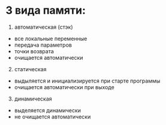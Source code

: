 # 3 вида памяти:
1. автоматическая (стэк)
  * все локальные переменные
  * передача параметров
  * точки возврата
  * очищается автоматически
2. статическая
  * выдыляется и инициализируется при старте программы
  * очищается автоматически при выходе
3. динамическая
  * выделяется динамически
  * не очищается автоматически
